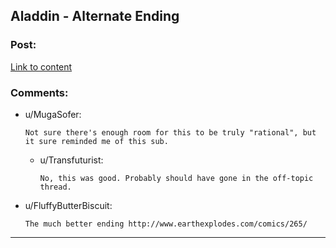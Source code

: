 ## Aladdin - Alternate Ending

### Post:

[Link to content](http://www.earthexplodes.com/comics/275/)

### Comments:

- u/MugaSofer:
  ```
  Not sure there's enough room for this to be truly "rational", but it sure reminded me of this sub.
  ```

  - u/Transfuturist:
    ```
    No, this was good. Probably should have gone in the off-topic thread.
    ```

- u/FluffyButterBiscuit:
  ```
  The much better ending http://www.earthexplodes.com/comics/265/
  ```

---

